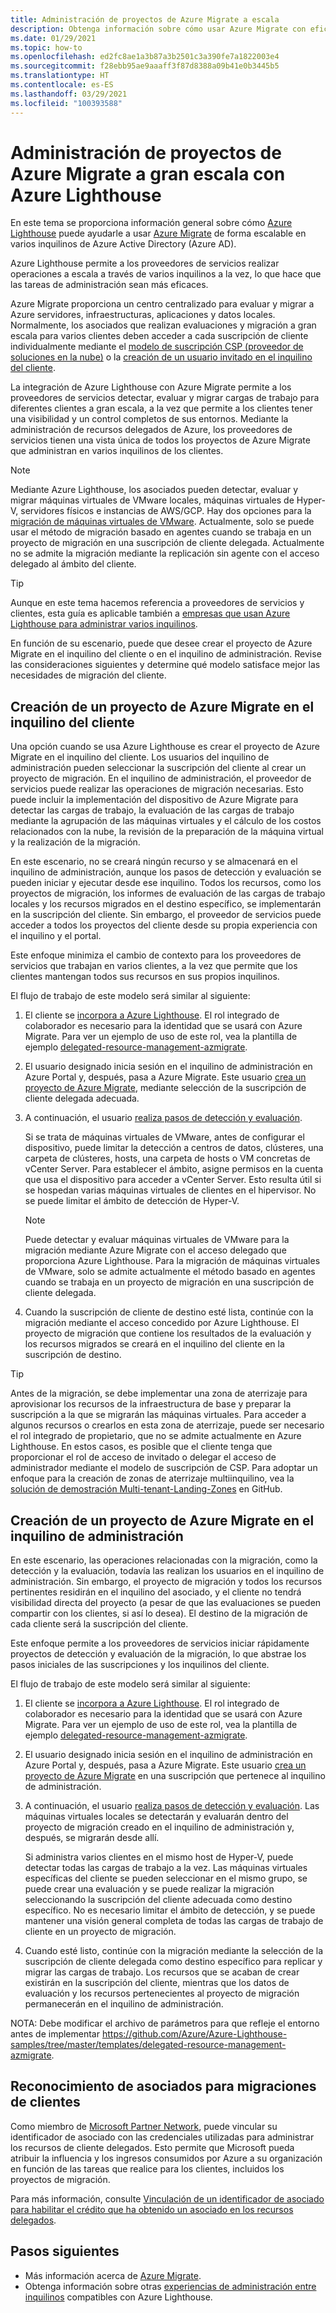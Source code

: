 ```yaml
---
title: Administración de proyectos de Azure Migrate a escala
description: Obtenga información sobre cómo usar Azure Migrate con eficacia en recursos delegados de clientes.
ms.date: 01/29/2021
ms.topic: how-to
ms.openlocfilehash: ed2fc8ae1a3b87a3b2501c3a390fe7a1822003e4
ms.sourcegitcommit: f28ebb95ae9aaaff3f87d8388a09b41e0b3445b5
ms.translationtype: HT
ms.contentlocale: es-ES
ms.lasthandoff: 03/29/2021
ms.locfileid: "100393588"
---
```

# <a name="manage-azure-migrate-projects-at-scale-with-azure-lighthouse"></a>Administración de proyectos de Azure Migrate a gran escala con Azure Lighthouse

En este tema se proporciona información general sobre cómo [Azure Lighthouse](../overview.md) puede ayudarle a usar [Azure Migrate](../../migrate/migrate-services-overview.md) de forma escalable en varios inquilinos de Azure Active Directory (Azure AD).

Azure Lighthouse permite a los proveedores de servicios realizar operaciones a escala a través de varios inquilinos a la vez, lo que hace que las tareas de administración sean más eficaces.

Azure Migrate proporciona un centro centralizado para evaluar y migrar a Azure servidores, infraestructuras, aplicaciones y datos locales. Normalmente, los asociados que realizan evaluaciones y migración a gran escala para varios clientes deben acceder a cada suscripción de cliente individualmente mediante el [modelo de suscripción CSP (proveedor de soluciones en la nube)](/partner-center/customers-revoke-admin-privileges) o la [creación de un usuario invitado en el inquilino del cliente](../../active-directory/external-identities/what-is-b2b.md).

La integración de Azure Lighthouse con Azure Migrate permite a los proveedores de servicios detectar, evaluar y migrar cargas de trabajo para diferentes clientes a gran escala, a la vez que permite a los clientes tener una visibilidad y un control completos de sus entornos. Mediante la administración de recursos delegados de Azure, los proveedores de servicios tienen una vista única de todos los proyectos de Azure Migrate que administran en varios inquilinos de los clientes.

> [!NOTE]
> Mediante Azure Lighthouse, los asociados pueden detectar, evaluar y migrar máquinas virtuales de VMware locales, máquinas virtuales de Hyper-V, servidores físicos e instancias de AWS/GCP. Hay dos opciones para la [migración de máquinas virtuales de VMware](../../migrate/server-migrate-overview.md). Actualmente, solo se puede usar el método de migración basado en agentes cuando se trabaja en un proyecto de migración en una suscripción de cliente delegada. Actualmente no se admite la migración mediante la replicación sin agente con el acceso delegado al ámbito del cliente.

> [!TIP]
> Aunque en este tema hacemos referencia a proveedores de servicios y clientes, esta guía es aplicable también a [empresas que usan Azure Lighthouse para administrar varios inquilinos](../concepts/enterprise.md).

En función de su escenario, puede que desee crear el proyecto de Azure Migrate en el inquilino del cliente o en el inquilino de administración. Revise las consideraciones siguientes y determine qué modelo satisface mejor las necesidades de migración del cliente.

## <a name="create-an-azure-migrate-project-in-the-customer-tenant"></a>Creación de un proyecto de Azure Migrate en el inquilino del cliente

Una opción cuando se usa Azure Lighthouse es crear el proyecto de Azure Migrate en el inquilino del cliente. Los usuarios del inquilino de administración pueden seleccionar la suscripción del cliente al crear un proyecto de migración. En el inquilino de administración, el proveedor de servicios puede realizar las operaciones de migración necesarias. Esto puede incluir la implementación del dispositivo de Azure Migrate para detectar las cargas de trabajo, la evaluación de las cargas de trabajo mediante la agrupación de las máquinas virtuales y el cálculo de los costos relacionados con la nube, la revisión de la preparación de la máquina virtual y la realización de la migración.

En este escenario, no se creará ningún recurso y se almacenará en el inquilino de administración, aunque los pasos de detección y evaluación se pueden iniciar y ejecutar desde ese inquilino. Todos los recursos, como los proyectos de migración, los informes de evaluación de las cargas de trabajo locales y los recursos migrados en el destino específico, se implementarán en la suscripción del cliente. Sin embargo, el proveedor de servicios puede acceder a todos los proyectos del cliente desde su propia experiencia con el inquilino y el portal.

Este enfoque minimiza el cambio de contexto para los proveedores de servicios que trabajan en varios clientes, a la vez que permite que los clientes mantengan todos sus recursos en sus propios inquilinos.

El flujo de trabajo de este modelo será similar al siguiente:

1. El cliente se [incorpora a Azure Lighthouse](onboard-customer.md). El rol integrado de colaborador es necesario para la identidad que se usará con Azure Migrate. Para ver un ejemplo de uso de este rol, vea la plantilla de ejemplo [delegated-resource-management-azmigrate](https://github.com/Azure/Azure-Lighthouse-samples/tree/master/templates/delegated-resource-management-azmigrate).
1. El usuario designado inicia sesión en el inquilino de administración en Azure Portal y, después, pasa a Azure Migrate. Este usuario [crea un proyecto de Azure Migrate](../../migrate/create-manage-projects.md), mediante selección de la suscripción de cliente delegada adecuada.
1. A continuación, el usuario [realiza pasos de detección y evaluación](../../migrate/tutorial-discover-vmware.md).

   Si se trata de máquinas virtuales de VMware, antes de configurar el dispositivo, puede limitar la detección a centros de datos, clústeres, una carpeta de clústeres, hosts, una carpeta de hosts o VM concretas de vCenter Server. Para establecer el ámbito, asigne permisos en la cuenta que usa el dispositivo para acceder a vCenter Server. Esto resulta útil si se hospedan varias máquinas virtuales de clientes en el hipervisor. No se puede limitar el ámbito de detección de Hyper-V.

    > [!NOTE]
    > Puede detectar y evaluar máquinas virtuales de VMware para la migración mediante Azure Migrate con el acceso delegado que proporciona Azure Lighthouse. Para la migración de máquinas virtuales de VMware, solo se admite actualmente el método basado en agentes cuando se trabaja en un proyecto de migración en una suscripción de cliente delegada.

1. Cuando la suscripción de cliente de destino esté lista, continúe con la migración mediante el acceso concedido por Azure Lighthouse. El proyecto de migración que contiene los resultados de la evaluación y los recursos migrados se creará en el inquilino del cliente en la suscripción de destino.

> [!TIP]
> Antes de la migración, se debe implementar una zona de aterrizaje para aprovisionar los recursos de la infraestructura de base y preparar la suscripción a la que se migrarán las máquinas virtuales. Para acceder a algunos recursos o crearlos en esta zona de aterrizaje, puede ser necesario el rol integrado de propietario, que no se admite actualmente en Azure Lighthouse. En estos casos, es posible que el cliente tenga que proporcionar el rol de acceso de invitado o delegar el acceso de administrador mediante el modelo de suscripción de CSP. Para adoptar un enfoque para la creación de zonas de aterrizaje multiinquilino, vea la [solución de demostración Multi-tenant-Landing-Zones](https://github.com/Azure/Multi-tenant-Landing-Zones) en GitHub.

## <a name="create-an-azure-migrate-project-in-the-managing-tenant"></a>Creación de un proyecto de Azure Migrate en el inquilino de administración

En este escenario, las operaciones relacionadas con la migración, como la detección y la evaluación, todavía las realizan los usuarios en el inquilino de administración. Sin embargo, el proyecto de migración y todos los recursos pertinentes residirán en el inquilino del asociado, y el cliente no tendrá visibilidad directa del proyecto (a pesar de que las evaluaciones se pueden compartir con los clientes, si así lo desea). El destino de la migración de cada cliente será la suscripción del cliente.

Este enfoque permite a los proveedores de servicios iniciar rápidamente proyectos de detección y evaluación de la migración, lo que abstrae los pasos iniciales de las suscripciones y los inquilinos del cliente.

El flujo de trabajo de este modelo será similar al siguiente:

1. El cliente se [incorpora a Azure Lighthouse](onboard-customer.md). El rol integrado de colaborador es necesario para la identidad que se usará con Azure Migrate. Para ver un ejemplo de uso de este rol, vea la plantilla de ejemplo [delegated-resource-management-azmigrate](https://github.com/Azure/Azure-Lighthouse-samples/tree/master/templates/delegated-resource-management-azmigrate).
1. El usuario designado inicia sesión en el inquilino de administración en Azure Portal y, después, pasa a Azure Migrate. Este usuario [crea un proyecto de Azure Migrate](../../migrate/create-manage-projects.md) en una suscripción que pertenece al inquilino de administración.
1. A continuación, el usuario [realiza pasos de detección y evaluación](../../migrate/tutorial-discover-vmware.md). Las máquinas virtuales locales se detectarán y evaluarán dentro del proyecto de migración creado en el inquilino de administración y, después, se migrarán desde allí.

   Si administra varios clientes en el mismo host de Hyper-V, puede detectar todas las cargas de trabajo a la vez. Las máquinas virtuales específicas del cliente se pueden seleccionar en el mismo grupo, se puede crear una evaluación y se puede realizar la migración seleccionando la suscripción del cliente adecuada como destino específico. No es necesario limitar el ámbito de detección, y se puede mantener una visión general completa de todas las cargas de trabajo de cliente en un proyecto de migración.

1. Cuando esté listo, continúe con la migración mediante la selección de la suscripción de cliente delegada como destino específico para replicar y migrar las cargas de trabajo. Los recursos que se acaban de crear existirán en la suscripción del cliente, mientras que los datos de evaluación y los recursos pertenecientes al proyecto de migración permanecerán en el inquilino de administración.

NOTA: Debe modificar el archivo de parámetros para que refleje el entorno antes de implementar https://github.com/Azure/Azure-Lighthouse-samples/tree/master/templates/delegated-resource-management-azmigrate.

## <a name="partner-recognition-for-customer-migrations"></a>Reconocimiento de asociados para migraciones de clientes

Como miembro de [Microsoft Partner Network](https://partner.microsoft.com), puede vincular su identificador de asociado con las credenciales utilizadas para administrar los recursos de cliente delegados. Esto permite que Microsoft pueda atribuir la influencia y los ingresos consumidos por Azure a su organización en función de las tareas que realice para los clientes, incluidos los proyectos de migración.

Para más información, consulte [Vinculación de un identificador de asociado para habilitar el crédito que ha obtenido un asociado en los recursos delegados](partner-earned-credit.md).

## <a name="next-steps"></a>Pasos siguientes

- Más información acerca de [Azure Migrate](../../migrate/migrate-services-overview.md).
- Obtenga información sobre otras [experiencias de administración entre inquilinos](../concepts/cross-tenant-management-experience.md) compatibles con Azure Lighthouse.
